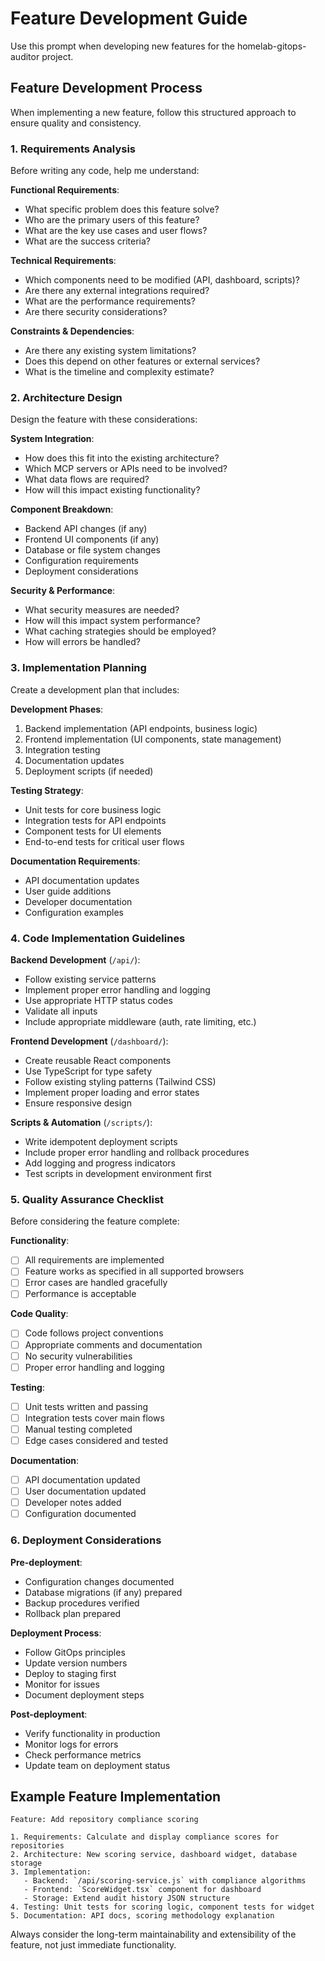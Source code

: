# Feature Development Guide

Use this prompt when developing new features for the homelab-gitops-auditor project.

## Feature Development Process

When implementing a new feature, follow this structured approach to ensure quality and consistency.

### 1. Requirements Analysis
Before writing any code, help me understand:

**Functional Requirements**:
- What specific problem does this feature solve?
- Who are the primary users of this feature?
- What are the key use cases and user flows?
- What are the success criteria?

**Technical Requirements**:
- Which components need to be modified (API, dashboard, scripts)?
- Are there any external integrations required?
- What are the performance requirements?
- Are there security considerations?

**Constraints & Dependencies**:
- Are there any existing system limitations?
- Does this depend on other features or external services?
- What is the timeline and complexity estimate?

### 2. Architecture Design
Design the feature with these considerations:

**System Integration**:
- How does this fit into the existing architecture?
- Which MCP servers or APIs need to be involved?
- What data flows are required?
- How will this impact existing functionality?

**Component Breakdown**:
- Backend API changes (if any)
- Frontend UI components (if any)
- Database or file system changes
- Configuration requirements
- Deployment considerations

**Security & Performance**:
- What security measures are needed?
- How will this impact system performance?
- What caching strategies should be employed?
- How will errors be handled?

### 3. Implementation Planning
Create a development plan that includes:

**Development Phases**:
1. Backend implementation (API endpoints, business logic)
2. Frontend implementation (UI components, state management)
3. Integration testing
4. Documentation updates
5. Deployment scripts (if needed)

**Testing Strategy**:
- Unit tests for core business logic
- Integration tests for API endpoints
- Component tests for UI elements
- End-to-end tests for critical user flows

**Documentation Requirements**:
- API documentation updates
- User guide additions
- Developer documentation
- Configuration examples

### 4. Code Implementation Guidelines

**Backend Development** (`/api/`):
- Follow existing service patterns
- Implement proper error handling and logging
- Use appropriate HTTP status codes
- Validate all inputs
- Include appropriate middleware (auth, rate limiting, etc.)

**Frontend Development** (`/dashboard/`):
- Create reusable React components
- Use TypeScript for type safety
- Follow existing styling patterns (Tailwind CSS)
- Implement proper loading and error states
- Ensure responsive design

**Scripts & Automation** (`/scripts/`):
- Write idempotent deployment scripts
- Include proper error handling and rollback procedures
- Add logging and progress indicators
- Test scripts in development environment first

### 5. Quality Assurance Checklist

Before considering the feature complete:

**Functionality**:
- [ ] All requirements are implemented
- [ ] Feature works as specified in all supported browsers
- [ ] Error cases are handled gracefully
- [ ] Performance is acceptable

**Code Quality**:
- [ ] Code follows project conventions
- [ ] Appropriate comments and documentation
- [ ] No security vulnerabilities
- [ ] Proper error handling and logging

**Testing**:
- [ ] Unit tests written and passing
- [ ] Integration tests cover main flows
- [ ] Manual testing completed
- [ ] Edge cases considered and tested

**Documentation**:
- [ ] API documentation updated
- [ ] User documentation updated
- [ ] Developer notes added
- [ ] Configuration documented

### 6. Deployment Considerations

**Pre-deployment**:
- Configuration changes documented
- Database migrations (if any) prepared
- Backup procedures verified
- Rollback plan prepared

**Deployment Process**:
- Follow GitOps principles
- Update version numbers
- Deploy to staging first
- Monitor for issues
- Document deployment steps

**Post-deployment**:
- Verify functionality in production
- Monitor logs for errors
- Check performance metrics
- Update team on deployment status

## Example Feature Implementation

```
Feature: Add repository compliance scoring

1. Requirements: Calculate and display compliance scores for repositories
2. Architecture: New scoring service, dashboard widget, database storage
3. Implementation:
   - Backend: `/api/scoring-service.js` with compliance algorithms
   - Frontend: `ScoreWidget.tsx` component for dashboard
   - Storage: Extend audit history JSON structure
4. Testing: Unit tests for scoring logic, component tests for widget
5. Documentation: API docs, scoring methodology explanation
```

Always consider the long-term maintainability and extensibility of the feature, not just immediate functionality.
